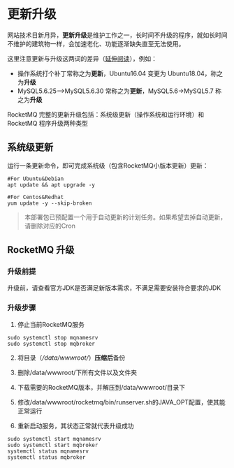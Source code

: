 # 更新升级

网站技术日新月异，**更新升级**是维护工作之一，长时间不升级的程序，就如长时间不维护的建筑物一样，会加速老化、功能逐渐缺失直至无法使用。  

这里注意更新与升级这两词的差异（[延伸阅读](https://support.websoft9.com/docs/faq/zh/tech-upgrade.html#更新-vs-升级)），例如：
- 操作系统打个补丁常称之为**更新**，Ubuntu16.04 变更为 Ubuntu18.04，称之为**升级**
- MySQL5.6.25-->MySQL5.6.30 常称之为**更新**，MySQL5.6->MySQL5.7 称之为**升级**

RocketMQ 完整的更新升级包括：系统级更新（操作系统和运行环境）和 RocketMQ 程序升级两种类型

## 系统级更新

运行一条更新命令，即可完成系统级（包含RocketMQ小版本更新）更新：

``` shell
#For Ubuntu&Debian
apt update && apt upgrade -y

#For Centos&Redhat
yum update -y --skip-broken
```
> 本部署包已预配置一个用于自动更新的计划任务。如果希望去掉自动更新，请删除对应的Cron

## RocketMQ 升级

### 升级前提
升级前，请查看官方JDK是否满足新版本需求，不满足需要安装符合要求的JDK

### 升级步骤

1. 停止当前RocketMQ服务
```
sudo systemctl stop mqnamesrv
sudo systemctl stop mqbroker
```

2. 将目录（*/data/wwwroot/*）**压缩后**备份

3. 删除/data/wwwroot/下所有文件以及文件夹

4. 下载需要的RocketMQ版本，并解压到/data/wwwroot/目录下

5. 修改/data/wwwroot/rocketmq/bin/runserver.sh的JAVA_OPT配置，使其能正常运行

6. 重新启动服务，其状态正常就代表升级成功
```
sudo systemctl start mqnamesrv
sudo systemctl start mqbroker
systemctl status mqnamesrv
systemctl status mqbroker

```

